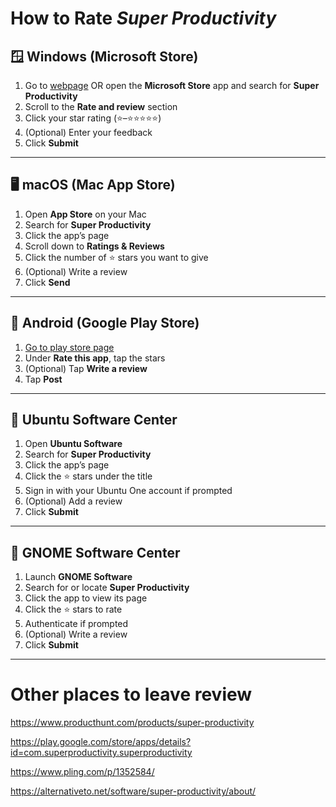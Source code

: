 # How to Rate _Super Productivity_

## 🪟 Windows (Microsoft Store)

1. Go to [webpage](https://apps.microsoft.com/detail/9nhfvg8361tw) OR open the **Microsoft Store** app and search for **Super Productivity**
2. Scroll to the **Rate and review** section
3. Click your star rating (⭐–⭐⭐⭐⭐⭐)
4. (Optional) Enter your feedback
5. Click **Submit**

---

## 🖥️ macOS (Mac App Store)

1. Open **App Store** on your Mac
2. Search for **Super Productivity**
3. Click the app’s page
4. Scroll down to **Ratings & Reviews**
5. Click the number of ⭐ stars you want to give
6. (Optional) Write a review
7. Click **Send**

---

## 🤖 Android (Google Play Store)

1. [Go to play store page](https://play.google.com/store/apps/details?id=com.superproductivity.superproductivity&hl=de)
2. Under **Rate this app**, tap the stars
3. (Optional) Tap **Write a review**
4. Tap **Post**

---

## 🐧 Ubuntu Software Center

1. Open **Ubuntu Software**
2. Search for **Super Productivity**
3. Click the app’s page
4. Click the ⭐ stars under the title
5. Sign in with your Ubuntu One account if prompted
6. (Optional) Add a review
7. Click **Submit**

---

## 🧩 GNOME Software Center

1. Launch **GNOME Software**
2. Search for or locate **Super Productivity**
3. Click the app to view its page
4. Click the ⭐ stars to rate
5. Authenticate if prompted
6. (Optional) Write a review
7. Click **Submit**

---

# Other places to leave review

https://www.producthunt.com/products/super-productivity

https://play.google.com/store/apps/details?id=com.superproductivity.superproductivity

https://www.pling.com/p/1352584/

https://alternativeto.net/software/super-productivity/about/
